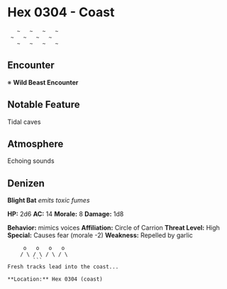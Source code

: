 # Hex 0304 - Coast
```
   ~   ~   ~   ~
 ~   ~   ~   ~
   ~   ~   ~   ~
```

## Encounter

※ **Wild Beast Encounter**

## Notable Feature

Tidal caves

## Atmosphere

Echoing sounds

## Denizen

**Blight Bat**
*emits toxic fumes*

**HP:** 2d6 **AC:** 14 **Morale:** 8
**Damage:** 1d8

**Behavior:** mimics voices
**Affiliation:** Circle of Carrion
**Threat Level:** High
**Special:** Causes fear (morale -2)
**Weakness:** Repelled by garlic

```
     o   o   o   o
    / \ / \ / \ / \
        ```
Fresh tracks lead into the coast...

**Location:** Hex 0304 (coast)

